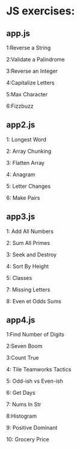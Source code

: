 # JS exercises:

## app.js

1:Reverse a String

2:Validate a Palindrome

3:Reverse an Integer

4:Capitalize Letters

5:Max Character

6:Fizzbuzz

## app2.js

1: Longest Word

2: Array Chunking

3: Flatten Array

4: Anagram

5: Letter Changes

6: Make Pairs

## app3.js

1: Add All Numbers

2: Sum All Primes

3: Seek and Destroy

4: Sort By Height

5: Classes

7: Missing Letters

8: Even et Odds Sums

## app4.js

1:Find Number of Digits

2:Seven Boom

3:Count True

4: Tile Teamworks Tactics

5: Odd-ish vs Even-ish

6: Get Days

7: Nums In Str

8:Histogram

9: Positive Dominant

10: Grocery Price
